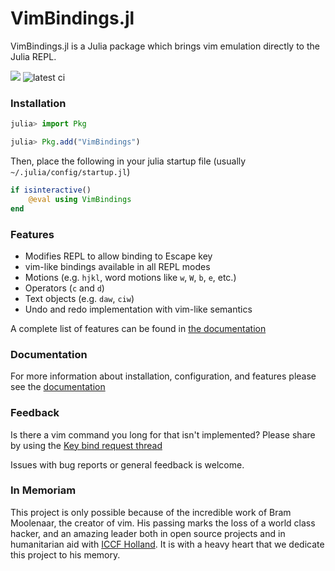 # VimBindings.jl
VimBindings.jl is a Julia package which brings vim emulation directly to the Julia REPL.

[![](https://img.shields.io/badge/docs-blue.svg)](https://caleb-allen.github.io/VimBindings.jl/)
![latest ci](https://github.com/caleb-allen/VimBindings.jl/actions/workflows/test.yaml/badge.svg)

### Installation
```julia
julia> import Pkg

julia> Pkg.add("VimBindings")
```

Then, place the following in your julia startup file (usually `~/.julia/config/startup.jl`)

```julia
if isinteractive()
    @eval using VimBindings
end
```

### Features
- Modifies REPL to allow binding to Escape key
- vim-like bindings available in all REPL modes
- Motions (e.g. `hjkl`, word motions like `w`, `W`, `b`, `e`, etc.)
- Operators (`c` and `d`)
- Text objects (e.g. `daw`, `ciw`)
- Undo and redo implementation with vim-like semantics

A complete list of features can be found in [the documentation](https://caleb-allen.github.io/VimBindings.jl/stable/features/)

### Documentation

For more information about installation, configuration, and features please see the [documentation](https://caleb-allen.github.io/VimBindings.jl/)

### Feedback

Is there a vim command you long for that isn't implemented? Please share by using the [Key bind request thread](https://github.com/caleb-allen/VimBindings.jl/issues/15)

Issues with bug reports or general feedback is welcome.

### In Memoriam

This project is only possible because of the incredible work of Bram Moolenaar, the creator of vim. His passing marks the loss of a world class hacker, and an amazing leader both in open source projects and in humanitarian aid with [ICCF Holland](https://iccf-holland.org/). It is with a heavy heart that we dedicate this project to his memory.